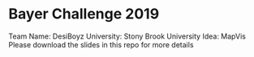 # Bayer Challenge 2019
 
Team Name: DesiBoyz
University: Stony Brook University
Idea: MapVis
Please download the slides in this repo for more details

